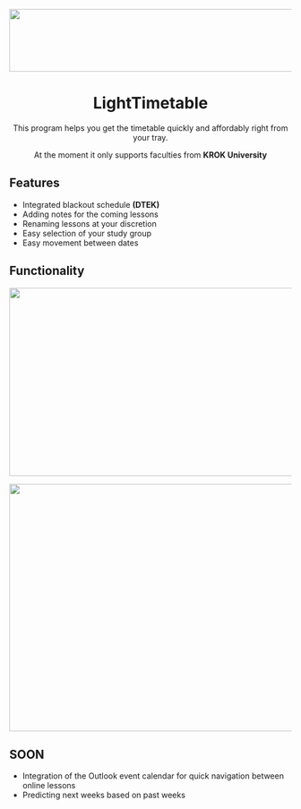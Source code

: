 <p align="center">
  <img width="527" height="112" src="https://user-images.githubusercontent.com/106306927/224047830-130024f0-92c7-42dd-bb77-a4711f3be0b6.png">
</p>
<h1 align="center">LightTimetable</h1>

<p align="center">This program helps you get the timetable quickly and affordably right from your tray.</p>
<p align="center">At the moment it only supports faculties from <strong>KROK University</strong></p>

<h2 align="left">Features</h1>

* Integrated blackout schedule <strong>(DTEK)</strong>
* Adding notes for the coming lessons
* Renaming lessons at your discretion
* Easy selection of your study group
* Easy movement between dates

<h2 align="left">Functionality</h1>

<p align="center">
  <img width="586" height="336" src="https://user-images.githubusercontent.com/106306927/224055748-96cd49c9-77e5-4521-835c-3fd2700fd42b.gif">
</p>
<p align="center">
  <img width="782" height="442" src="https://user-images.githubusercontent.com/106306927/224057094-04376426-7c6c-48f5-be55-88efe9c176c9.png">
</p>

<h2 align="left">SOON</h1>

* Integration of the Outlook event calendar for quick navigation between online lessons
* Predicting next weeks based on past weeks
